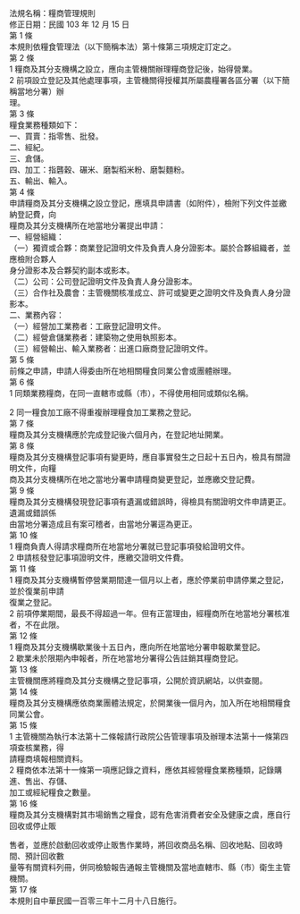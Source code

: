 法規名稱：糧商管理規則  
修正日期：民國 103 年 12 月 15 日  
第 1 條  
本規則依糧食管理法（以下簡稱本法）第十條第三項規定訂定之。  
第 2 條  
1 糧商及其分支機構之設立，應向主管機關辦理糧商登記後，始得營業。  
2 前項設立登記及其他處理事項，主管機關得授權其所屬農糧署各區分署（以下簡稱當地分署）辦  
理。  
第 3 條  
糧食業務種類如下：  
一、買賣：指零售、批發。  
二、經紀。  
三、倉儲。  
四、加工：指礱穀、碾米、磨製稻米粉、磨製麵粉。  
五、輸出、輸入。  
第 4 條  
申請糧商及其分支機構之設立登記，應填具申請書（如附件），檢附下列文件並繳納登記費，向  
糧商及其分支機構所在地當地分署提出申請：  
一、經營組織：  
（一）獨資或合夥：商業登記證明文件及負責人身分證影本。屬於合夥組織者，並應檢附合夥人  
身分證影本及合夥契約副本或影本。  
（二）公司：公司登記證明文件及負責人身分證影本。  
（三）合作社及農會：主管機關核准成立、許可或變更之證明文件及負責人身分證影本。  
二、業務內容：  
（一）經營加工業務者：工廠登記證明文件。  
（二）經營倉儲業務者：建築物之使用執照影本。  
（三）經營輸出、輸入業務者：出進口廠商登記證明文件。  
第 5 條  
前條之申請，申請人得委由所在地相關糧食同業公會或團體辦理。  
第 6 條  
1 同類業務糧商，在同一直轄市或縣（市），不得使用相同或類似名稱。  


2 同一糧食加工廠不得重複辦理糧食加工業務之登記。  
第 7 條  
糧商及其分支機構應於完成登記後六個月內，在登記地址開業。  
第 8 條  
糧商及其分支機構登記事項有變更時，應自事實發生之日起十五日內，檢具有關證明文件，向糧  
商及其分支機構所在地之當地分署申請糧商變更登記，並應繳交登記費。  
第 9 條  
糧商及其分支機構發現登記事項有遺漏或錯誤時，得檢具有關證明文件申請更正。遺漏或錯誤係  
由當地分署造成且有案可稽者，由當地分署逕為更正。  
第 10 條  
1 糧商負責人得請求糧商所在地當地分署就已登記事項發給證明文件。  
2 申請核發登記事項證明文件，應繳交證明文件費。  
第 11 條  
1 糧商及其分支機構暫停營業期間達一個月以上者，應於停業前申請停業之登記，並於復業前申請  
復業之登記。  
2 前項停業期間，最長不得超過一年。但有正當理由，經糧商所在地當地分署核准者，不在此限。  
第 12 條  
1 糧商及其分支機構歇業後十五日內，應向所在地當地分署申報歇業登記。  
2 歇業未於限期內申報者，所在地當地分署得公告註銷其糧商登記。  
第 13 條  
主管機關應將糧商及其分支機構之登記事項，公開於資訊網站，以供查閱。  
第 14 條  
糧商及其分支機構應依商業團體法規定，於開業後一個月內，加入所在地相關糧食同業公會。  
第 15 條  
1 主管機關為執行本法第十二條報請行政院公告管理事項及辦理本法第十一條第四項查核業務，得  
請糧商填報相關資料。  
2 糧商依本法第十一條第一項應記錄之資料，應依其經營糧食業務種類，記錄購進、售出、存儲、  
加工或經紀糧食之數量。  
第 16 條  
糧商及其分支機構對其市場銷售之糧食，認有危害消費者安全及健康之虞，應自行回收或停止販  


售者，並應於啟動回收或停止販售作業時，將回收商品名稱、回收地點、回收時間、預計回收數  
量等有關資料列冊，併同檢驗報告通報主管機關及當地直轄市、縣（市）衛生主管機關。  
第 17 條  
本規則自中華民國一百零三年十二月十八日施行。  


